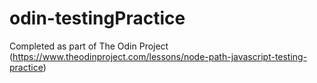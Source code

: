 # odin-testingPractice
Completed as part of The Odin Project (https://www.theodinproject.com/lessons/node-path-javascript-testing-practice)
